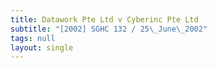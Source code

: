```yaml
---
title: Datawork Pte Ltd v Cyberinc Pte Ltd
subtitle: "[2002] SGHC 132 / 25\_June\_2002"
tags: null
layout: single
---
```


